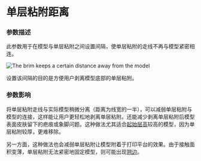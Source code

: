 单层粘附距离
====
### **参数描述**
此参数用于在模型与单层粘附之间设置间隔，使单层粘附的走线不再与模型紧密相连。

![The brim keeps a certain distance away from the model](../images/brim_gap.png)

设置该间隔的目的是方便用户剥离模型底部的单层粘附。

### **参数影响**
将单层粘附走线与实际模型稍微分离（距离为线宽的一半），可以减弱单层粘附与模型的连接，这样能让用户更轻松地剥离单层粘附。还能减少剥离单层粘附后模型表面皮肤留下的疤痕或象脚问题。这种做法尤其适合[起始层高](../resolution/layer_height_0.md)较高的模型，因为单层粘附较厚，更难移除。

另一方面，这种做法也会减弱单层粘附让模型附着于打印平台的效果。由于接触面积变薄，单层粘附无法紧密地固定模型，则可能出现[翘边](../troubleshooting/warping.md)。